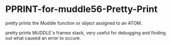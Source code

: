 # PPRINT-for-muddle56-Pretty-Print

<PPRINT ATOM> pretty prints the Muddle function or object 
assigned to an ATOM.

<FRAMES> pretty prints MUDDLE's frames stack, very useful 
for debugging and finding out what caused an error to occure.

